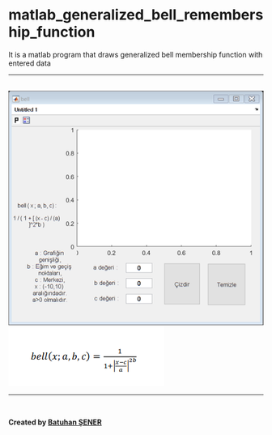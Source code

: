 # matlab_generalized_bell_remembership_function
<p>It is a matlab program that draws generalized bell membership function with entered data</p>


<hr>
<br/>
<img src="bell.png">
<br/>
<img src="bell_resim.png">

<br/>
  <hr>
<br/>
<p><b>Created by <a href="https://www.linkedin.com/in/senerbatuhan/">Batuhan ŞENER</a></b></p>
<br/>
